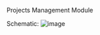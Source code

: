Projects Management Module

Schematic:
![image](https://github.com/user-attachments/assets/7d563d86-be71-43c2-a255-9d750deecdec)

